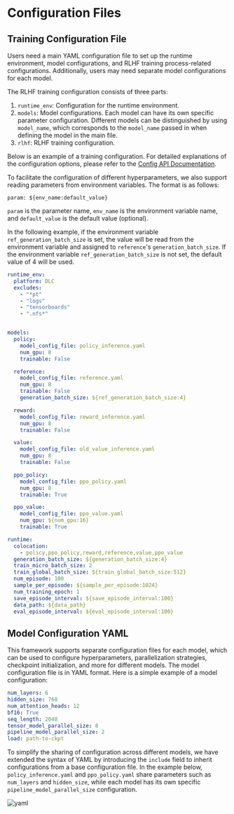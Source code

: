 # Configuration Files
## Training Configuration File

Users need a main YAML configuration file to set up the runtime environment, model configurations, and RLHF training process-related configurations. Additionally, users may need separate model configurations for each model.

The RLHF training configuration consists of three parts:

1. `runtime_env`: Configuration for the runtime environment.
2. `models`: Model configurations. Each model can have its own specific parameter configuration. Different models can be distinguished by using `model_name`, which corresponds to the `model_name` passed in when defining the model in the main file.
3. `rlhf`: RLHF training configuration.

Below is an example of a training configuration. For detailed explanations of the configuration options, please refer to the [Config API Documentation](api/config.rst).

To facilitate the configuration of different hyperparameters, we also support reading parameters from environment variables. The format is as follows:

```
param: ${env_name:default_value}
```

`param` is the parameter name, `env_name` is the environment variable name, and `default_value` is the default value (optional). 

In the following example, if the environment variable `ref_generation_batch_size` is set, the value will be read from the environment variable and assigned to `reference`'s `generation_batch_size`. If the environment variable `ref_generation_batch_size` is not set, the default value of 4 will be used.


```yaml
runtime_env:
  platform: DLC
  excludes:
    - "*pt"
    - "logs"
    - "tensorboards"
    - ".nfs*"


models:
  policy:
    model_config_file: policy_inference.yaml
    num_gpu: 8
    trainable: False

  reference:
    model_config_file: reference.yaml
    num_gpu: 8
    trainable: False
    generation_batch_size: ${ref_generation_batch_size:4}

  reward:
    model_config_file: reward_inference.yaml
    num_gpu: 8
    trainable: False

  value:
    model_config_file: old_value_inference.yaml
    num_gpu: 8
    trainable: False

  ppo_policy:
    model_config_file: ppo_policy.yaml
    num_gpu: 8
    trainable: True

  ppo_value:
    model_config_file: ppo_value.yaml
    num_gpu: ${num_gpu:16}
    trainable: True

runtime:
  colocation:
    - policy,ppo_policy,reward,reference,value,ppo_value
  generation_batch_size: ${generation_batch_size:4}
  train_micro_batch_size: 2
  train_global_batch_size: ${train_global_batch_size:512}
  num_episode: 100
  sample_per_episode: ${sample_per_episode:1024}
  num_training_epoch: 1
  save_episode_interval: ${save_episode_interval:100}
  data_path: ${data_path}
  eval_episode_interval: ${eval_episode_interval:100}
```


## Model Configuration YAML

This framework supports separate configuration files for each model, which can be used to configure hyperparameters, parallelization strategies, checkpoint initialization, and more for different models. The model configuration file is in YAML format. Here is a simple example of a model configuration:

```yaml
num_layers: 6
hidden_size: 768
num_attention_heads: 12
bf16: True
seq_length: 2048
tensor_model_parallel_size: 8
pipeline_model_parallel_size: 2
load: path-to-ckpt
```

To simplify the sharing of configuration across different models, we have extended the syntax of YAML by introducing the `include` field to inherit configurations from a base configuration file. In the example below, `policy_inference.yaml` and `ppo_policy.yaml` share parameters such as `num_layers` and `hidden_size`, while each model has its own specific `pipeline_model_parallel_size` configuration.

![yaml](../images/yaml.jpg)